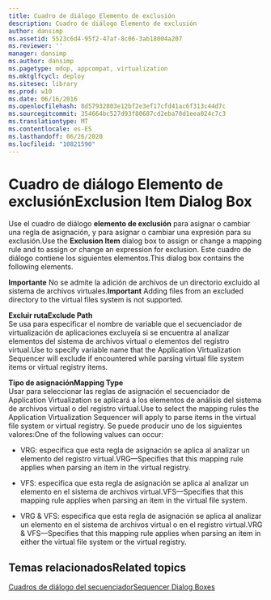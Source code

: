 ```yaml
---
title: Cuadro de diálogo Elemento de exclusión
description: Cuadro de diálogo Elemento de exclusión
author: dansimp
ms.assetid: 5523c6d4-95f2-47af-8c06-3ab18004a207
ms.reviewer: ''
manager: dansimp
ms.author: dansimp
ms.pagetype: mdop, appcompat, virtualization
ms.mktglfcycl: deploy
ms.sitesec: library
ms.prod: w10
ms.date: 06/16/2016
ms.openlocfilehash: 8d57932803e12bf2e3ef17cfd41ac6f313c44d7c
ms.sourcegitcommit: 354664bc527d93f80687cd2eba70d1eea024c7c3
ms.translationtype: MT
ms.contentlocale: es-ES
ms.lasthandoff: 06/26/2020
ms.locfileid: "10821590"
---
```

# <span data-ttu-id="48411-103">Cuadro de diálogo Elemento de exclusión</span><span class="sxs-lookup"><span data-stu-id="48411-103">Exclusion Item Dialog Box</span></span>


<span data-ttu-id="48411-104">Use el cuadro de diálogo **elemento de exclusión** para asignar o cambiar una regla de asignación, y para asignar o cambiar una expresión para su exclusión.</span><span class="sxs-lookup"><span data-stu-id="48411-104">Use the **Exclusion Item** dialog box to assign or change a mapping rule and to assign or change an expression for exclusion.</span></span> <span data-ttu-id="48411-105">Este cuadro de diálogo contiene los siguientes elementos.</span><span class="sxs-lookup"><span data-stu-id="48411-105">This dialog box contains the following elements.</span></span>

<span data-ttu-id="48411-106">**Importante**  No se admite la adición de archivos de un directorio excluido al sistema de archivos virtuales.</span><span class="sxs-lookup"><span data-stu-id="48411-106">**Important** Adding files from an excluded directory to the virtual files system is not supported.</span></span>

 

<a href="" id="exclude-path"></a>**<span data-ttu-id="48411-107">Excluir ruta</span><span class="sxs-lookup"><span data-stu-id="48411-107">Exclude Path</span></span>**  
<span data-ttu-id="48411-108">Se usa para especificar el nombre de variable que el secuenciador de virtualización de aplicaciones excluyeía si se encuentra al analizar elementos del sistema de archivos virtual o elementos del registro virtual.</span><span class="sxs-lookup"><span data-stu-id="48411-108">Use to specify variable name that the Application Virtualization Sequencer will exclude if encountered while parsing virtual file system items or virtual registry items.</span></span>

<a href="" id="mapping-type"></a>**<span data-ttu-id="48411-109">Tipo de asignación</span><span class="sxs-lookup"><span data-stu-id="48411-109">Mapping Type</span></span>**  
<span data-ttu-id="48411-110">Usar para seleccionar las reglas de asignación el secuenciador de Application Virtualization se aplicará a los elementos de análisis del sistema de archivos virtual o del registro virtual.</span><span class="sxs-lookup"><span data-stu-id="48411-110">Use to select the mapping rules the Application Virtualization Sequencer will apply to parse items in the virtual file system or virtual registry.</span></span> <span data-ttu-id="48411-111">Se puede producir uno de los siguientes valores:</span><span class="sxs-lookup"><span data-stu-id="48411-111">One of the following values can occur:</span></span>

-   <span data-ttu-id="48411-112">VRG: especifica que esta regla de asignación se aplica al analizar un elemento del registro virtual.</span><span class="sxs-lookup"><span data-stu-id="48411-112">VRG—Specifies that this mapping rule applies when parsing an item in the virtual registry.</span></span>

-   <span data-ttu-id="48411-113">VFS: especifica que esta regla de asignación se aplica al analizar un elemento en el sistema de archivos virtual.</span><span class="sxs-lookup"><span data-stu-id="48411-113">VFS—Specifies that this mapping rule applies when parsing an item in the virtual file system.</span></span>

-   <span data-ttu-id="48411-114">VRG & VFS: especifica que esta regla de asignación se aplica al analizar un elemento en el sistema de archivos virtual o en el registro virtual.</span><span class="sxs-lookup"><span data-stu-id="48411-114">VRG & VFS—Specifies that this mapping rule applies when parsing an item in either the virtual file system or the virtual registry.</span></span>

## <span data-ttu-id="48411-115">Temas relacionados</span><span class="sxs-lookup"><span data-stu-id="48411-115">Related topics</span></span>


[<span data-ttu-id="48411-116">Cuadros de diálogo del secuenciador</span><span class="sxs-lookup"><span data-stu-id="48411-116">Sequencer Dialog Boxes</span></span>](sequencer-dialog-boxes.md)

 

 





